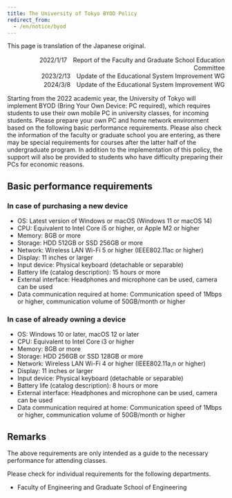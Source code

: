 ```yaml
---
title: The University of Tokyo BYOD Policy 
redirect_from:
  - /en/notice/byod
---
```

This page is translation of the Japanese original. 

<div style="text-align: right">
<div>2022/1/17　Report of the Faculty and Graduate School Education Committee</div>
<div>2023/2/13　Update of the Educational System Improvement WG</div>
<div>2024/3/8　Update of the Educational System Improvement WG</div>
</div>

Starting from the 2022 academic year, the University of Tokyo will implement BYOD (Bring Your Own Device: PC required), which requires students to use their own mobile PC in university classes, for incoming students. Please prepare your own PC and home network environment based on the following basic performance requirements. Please also check the information of the faculty or graduate school you are entering, as there may be special requirements for courses after the latter half of the undergraduate program. In addition to the implementation of this policy, the support will also be provided to students who have difficulty preparing their PCs for economic reasons. 

## Basic performance requirements

### In case of purchasing a new device
- OS: Latest version of Windows or macOS (Windows 11 or macOS 14)
- CPU: Equivalent to Intel Core i5 or higher, or Apple M2 or higher
- Memory: 8GB or more
- Storage: HDD 512GB or SSD 256GB or more
- Network: Wireless LAN Wi-Fi 5 or higher (IEEE802.11ac or higher)
- Display: 11 inches or larger
- Input device: Physical keyboard (detachable or separable)
- Battery life (catalog description): 15 hours or more
- External interface: Headphones and microphone can be used, camera can be used
- Data communication required at home: Communication speed of 1Mbps or higher, communication volume of 50GB/month or higher

### In case of already owning a device 

- OS: Windows 10 or later, macOS 12 or later
- CPU: Equivalent to Intel Core i3 or higher
- Memory: 8GB or more
- Storage: HDD 256GB or SSD 128GB or more
- Network: Wireless LAN Wi-Fi 4 or higher (IEEE802.11a,n or higher)
- Display: 11 inches or larger
- Input device: Physical keyboard (detachable or separable)
- Battery life (catalog description): 8 hours or more
- External interface: Headphones and microphone can be used, camera can be used
- Data communication required at home: Communication speed of 1Mbps or higher, communication volume of 50GB/month or higher

## Remarks

The above requirements are only intended as a guide to the necessary performance for attending classes.

Please check for individual requirements for the following departments. 
- Faculty of Engineering and Graduate School of Engineering 
